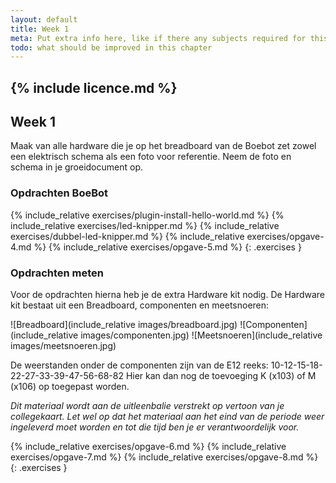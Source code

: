 ```yaml
---
layout: default
title: Week 1
meta: Put extra info here, like if there any subjects required for this subject
todo: what should be improved in this chapter
---
```

{% include licence.md %}
---

## Week 1

Maak van alle hardware die je op het breadboard van de Boebot zet zowel een elektrisch schema als een foto voor referentie. Neem de foto en schema  in je groeidocument op.


### Opdrachten BoeBot
{% include_relative exercises/plugin-install-hello-world.md %}
{% include_relative exercises/led-knipper.md %}
{% include_relative exercises/dubbel-led-knipper.md %}
{% include_relative exercises/opgave-4.md %}
{% include_relative exercises/opgave-5.md %}
{: .exercises }

### Opdrachten meten

Voor de opdrachten hierna heb je de extra Hardware kit nodig.  De Hardware kit bestaat uit een 
Breadboard, componenten en meetsnoeren:

![Breadboard](include_relative images/breadboard.jpg)
![Componenten](include_relative images/componenten.jpg)
![Meetsnoeren](include_relative images/meetsnoeren.jpg)

De weerstanden onder de componenten zijn van de E12 reeks:
10-12-15-18-22-27-33-39-47-56-68-82
Hier kan dan nog de toevoeging K (x103) of M (x106) op toegepast worden.

*Dit materiaal wordt aan de uitleenbalie verstrekt op vertoon van je collegekaart. Let wel op dat het materiaal aan het eind van de periode weer ingeleverd moet worden en tot die tijd ben je er verantwoordelijk voor.*

{% include_relative exercises/opgave-6.md %}
{% include_relative exercises/opgave-7.md %}
{% include_relative exercises/opgave-8.md %}
{: .exercises }
